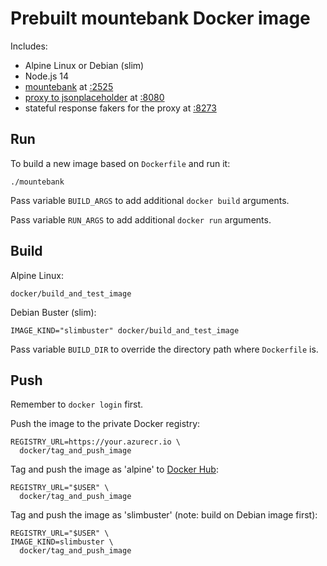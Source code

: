 # Prebuilt mountebank Docker image

Includes:

- Alpine Linux or Debian (slim)
- Node.js 14
- [mountebank](http://www.mbtest.org/) at [:2525](http://localhost:2525)
- [proxy to jsonplaceholder](https://jsonplaceholder.typicode.com/) at [:8080](http://localhost:8080)
- stateful response fakers for the proxy at [:8273](http://localhost:8273)

## Run

To build a new image based on `Dockerfile` and run it:

    ./mountebank

Pass variable `BUILD_ARGS` to add additional `docker build` arguments.

Pass variable `RUN_ARGS` to add additional `docker run` arguments.

## Build

Alpine Linux:

    docker/build_and_test_image

Debian Buster (slim):

    IMAGE_KIND="slimbuster" docker/build_and_test_image

Pass variable `BUILD_DIR` to override the directory path where `Dockerfile` is.

## Push

Remember to `docker login` first.

Push the image to the private Docker registry:

    REGISTRY_URL=https://your.azurecr.io \
      docker/tag_and_push_image

Tag and push the image as 'alpine' to [Docker Hub](https://hub.docker.com):

    REGISTRY_URL="$USER" \
      docker/tag_and_push_image

Tag and push the image as 'slimbuster' (note: build on Debian image first):

    REGISTRY_URL="$USER" \
    IMAGE_KIND=slimbuster \
      docker/tag_and_push_image

